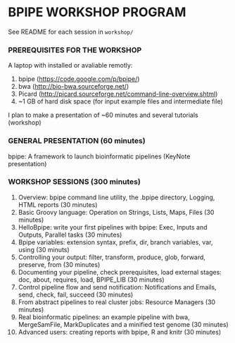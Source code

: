# BPIPE WORKSHOP PROGRAM

See README for each session in `workshop/`


### PREREQUISITES FOR THE WORKSHOP

A laptop with installed or avaliable remotly:

1. bpipe (https://code.google.com/p/bpipe/)
2. bwa (http://bio-bwa.sourceforge.net/)
3. Picard (http://picard.sourceforge.net/command-line-overview.shtml)
4. ~1 GB of hard disk space (for input example files and intermediate file)

I plan to make a presentation of ~60 minutes and several tutorials  (workshop)

### GENERAL PRESENTATION (60 minutes)

bpipe: A framework to launch bioinformatic pipelines (KeyNote presentation)

### WORKSHOP SESSIONS (300 minutes)

1. Overview: bpipe command line utility, the .bpipe directory, Logging, HTML reports (30 minutes)
2. Basic Groovy language: Operation on Strings, Lists, Maps, Files (30 minutes)
3. HelloBpipe: write your first pipelines with bpipe: Exec, Inputs and Outputs, Parallel tasks (30 minutes)
4. Bpipe variables: extension syntax, prefix, dir, branch variables, var, using (30 minuts)
5. Controlling your output: filter, transform, produce, glob, forward, preserve, from (30 minutes)
6. Documenting your pipeline, check prerequisites, load external stages: doc, about, requires, load, BPIPE_LIB (30 minutes)
7. Control pipeline flow and send notification: Notifications and Emails, send, check, fail, succeed (30 minutes)
8. From abstract pipelines to real cluster jobs: Resource Managers (30 minutes)
9. Real bioinformatic pipelines: an example pipeline with bwa, MergeSamFile, MarkDuplicates and a minified test genome (30 minutes)
10. Advanced users: creating reports with bpipe, R and knitr (30 minutes)

